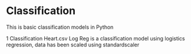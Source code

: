 # Classification
This is basic classification models in Python

1 Classification Heart.csv Log Reg is a classification model using logistics regression, data has been scaled using standardscaler 


